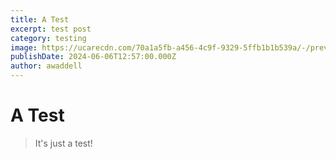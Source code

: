 ```yaml
---
title: A Test
excerpt: test post
category: testing
image: https://ucarecdn.com/70a1a5fb-a456-4c9f-9329-5ffb1b1b539a/-/preview/1000x666/
publishDate: 2024-06-06T12:57:00.000Z
author: awaddell
---
```

# A Test

>It's just a test!
